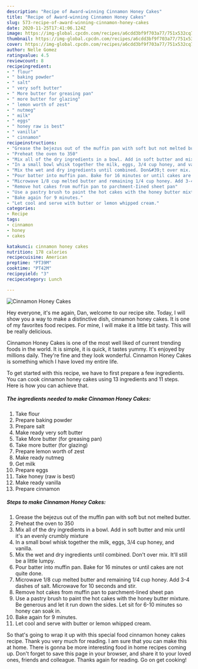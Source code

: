 ```yaml
---
description: "Recipe of Award-winning Cinnamon Honey Cakes"
title: "Recipe of Award-winning Cinnamon Honey Cakes"
slug: 573-recipe-of-award-winning-cinnamon-honey-cakes
date: 2020-11-25T17:41:06.124Z
image: https://img-global.cpcdn.com/recipes/a6cdd3bf9f703a77/751x532cq70/cinnamon-honey-cakes-recipe-main-photo.jpg
thumbnail: https://img-global.cpcdn.com/recipes/a6cdd3bf9f703a77/751x532cq70/cinnamon-honey-cakes-recipe-main-photo.jpg
cover: https://img-global.cpcdn.com/recipes/a6cdd3bf9f703a77/751x532cq70/cinnamon-honey-cakes-recipe-main-photo.jpg
author: Nelle Gomez
ratingvalue: 4.5
reviewcount: 8
recipeingredient:
- " flour"
- " baking powder"
- " salt"
- " very soft butter"
- " More butter for greasing pan"
- " more butter for glazing"
- " lemon worth of zest"
- " nutmeg"
- " milk"
- " eggs"
- " honey raw is best"
- " vanilla"
- " cinnamon"
recipeinstructions:
- "Grease the bejezus out of the muffin pan with soft but not melted butter."
- "Preheat the oven to 350"
- "Mix all of the dry ingredients in a bowl. Add in soft butter and mix until it&#39;s an evenly crumbly mixture"
- "In a small bowl whisk together the milk, eggs, 3/4 cup honey, and vanilla."
- "Mix the wet and dry ingredients until combined. Don&#39;t over mix. It&#39;ll still be a little lumpy."
- "Pour batter into muffin pan. Bake for 16 minutes or until cakes are not quite done."
- "Microwave 1/8 cup melted butter and remaining 1/4 cup honey. Add 3-4 dashes of salt. Microwave for 10 seconds and stir."
- "Remove hot cakes from muffin pan to parchment-Iined sheet pan"
- "Use a pastry brush to paint the hot cakes with the honey butter mixture. Be generous and let it run down the sides. Let sit for 6-10 minutes so honey can soak in."
- "Bake again for 9 minutes."
- "Let cool and serve with butter or lemon whipped cream."
categories:
- Recipe
tags:
- cinnamon
- honey
- cakes

katakunci: cinnamon honey cakes 
nutrition: 178 calories
recipecuisine: American
preptime: "PT39M"
cooktime: "PT42M"
recipeyield: "3"
recipecategory: Lunch

---
```



![Cinnamon Honey Cakes](https://img-global.cpcdn.com/recipes/a6cdd3bf9f703a77/751x532cq70/cinnamon-honey-cakes-recipe-main-photo.jpg)

Hey everyone, it's me again, Dan, welcome to our recipe site. Today, I will show you a way to make a distinctive dish, cinnamon honey cakes. It is one of my favorites food recipes. For mine, I will make it a little bit tasty. This will be really delicious.



Cinnamon Honey Cakes is one of the most well liked of current trending foods in the world. It is simple, it is quick, it tastes yummy. It's enjoyed by millions daily. They're fine and they look wonderful. Cinnamon Honey Cakes is something which I have loved my entire life.


To get started with this recipe, we have to first prepare a few ingredients. You can cook cinnamon honey cakes using 13 ingredients and 11 steps. Here is how you can achieve that.

<!--inarticleads1-->

##### The ingredients needed to make Cinnamon Honey Cakes:

1. Take  flour
1. Prepare  baking powder
1. Prepare  salt
1. Make ready  very soft butter
1. Take  More butter (for greasing pan)
1. Take  more butter (for glazing)
1. Prepare  lemon worth of zest
1. Make ready  nutmeg
1. Get  milk
1. Prepare  eggs
1. Take  honey (raw is best)
1. Make ready  vanilla
1. Prepare  cinnamon




<!--inarticleads2-->

##### Steps to make Cinnamon Honey Cakes:

1. Grease the bejezus out of the muffin pan with soft but not melted butter.
1. Preheat the oven to 350
1. Mix all of the dry ingredients in a bowl. Add in soft butter and mix until it&#39;s an evenly crumbly mixture
1. In a small bowl whisk together the milk, eggs, 3/4 cup honey, and vanilla.
1. Mix the wet and dry ingredients until combined. Don&#39;t over mix. It&#39;ll still be a little lumpy.
1. Pour batter into muffin pan. Bake for 16 minutes or until cakes are not quite done.
1. Microwave 1/8 cup melted butter and remaining 1/4 cup honey. Add 3-4 dashes of salt. Microwave for 10 seconds and stir.
1. Remove hot cakes from muffin pan to parchment-Iined sheet pan
1. Use a pastry brush to paint the hot cakes with the honey butter mixture. Be generous and let it run down the sides. Let sit for 6-10 minutes so honey can soak in.
1. Bake again for 9 minutes.
1. Let cool and serve with butter or lemon whipped cream.




So that's going to wrap it up with this special food cinnamon honey cakes recipe. Thank you very much for reading. I am sure that you can make this at home. There is gonna be more interesting food in home recipes coming up. Don't forget to save this page in your browser, and share it to your loved ones, friends and colleague. Thanks again for reading. Go on get cooking!
